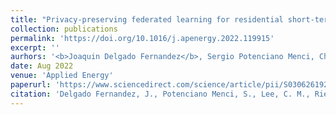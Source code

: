 ```yaml
---
title: "Privacy-preserving federated learning for residential short-term load forecasting"
collection: publications
permalink: 'https://doi.org/10.1016/j.apenergy.2022.119915'
excerpt: ''
aurhors: '<b>Joaquin Delgado Fernandez</b>, Sergio Potenciano Menci, Chul Min Lee, Alexander Rieger, Gilbert Fridgen'
date: Aug 2022
venue: 'Applied Energy'
paperurl: 'https://www.sciencedirect.com/science/article/pii/S0306261922011722'
citation: 'Delgado Fernandez, J., Potenciano Menci, S., Lee, C. M., Rieger, A., & Fridgen, G. (15 November 2022). Privacy-preserving federated learning for residential short-term load forecasting. <em>Applied Energy, 326</em>. doi:10.1016/j.apenergy.2022.119915'
---
```

